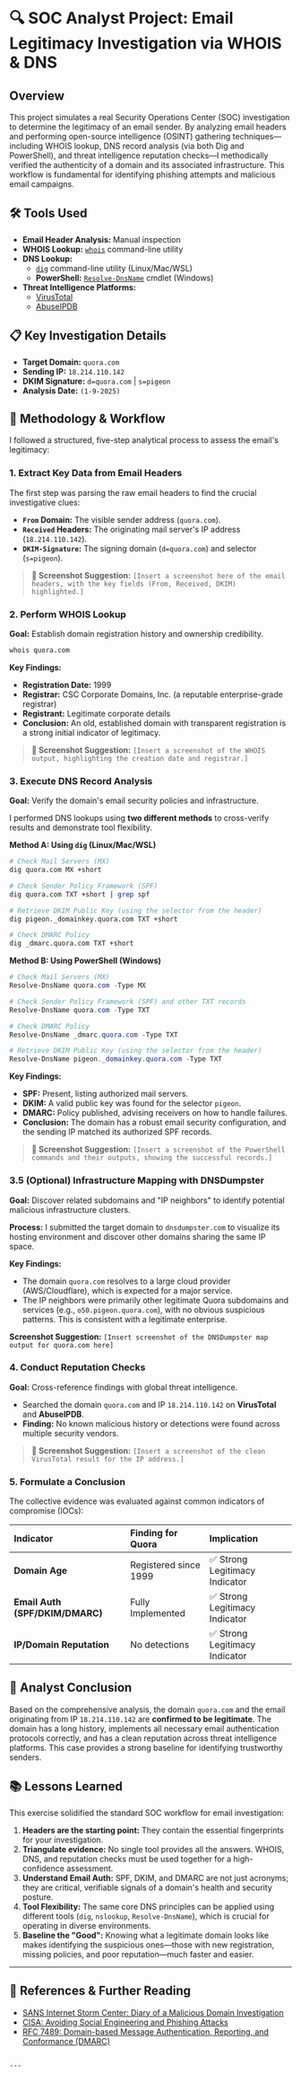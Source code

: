 # 🔍 SOC Analyst Project: Email Legitimacy Investigation via WHOIS & DNS

## Overview
This project simulates a real Security Operations Center (SOC) investigation to determine the legitimacy of an email sender. By analyzing email headers and performing open-source intelligence (OSINT) gathering techniques—including WHOIS lookup, DNS record analysis (via both Dig and PowerShell), and threat intelligence reputation checks—I methodically verified the authenticity of a domain and its associated infrastructure. This workflow is fundamental for identifying phishing attempts and malicious email campaigns.

## 🛠️ Tools Used
- **Email Header Analysis:** Manual inspection
- **WHOIS Lookup:** [`whois`](https://linux.die.net/man/1/whois) command-line utility
- **DNS Lookup:** 
  - [`dig`](https://linux.die.net/man/1/dig) command-line utility (Linux/Mac/WSL)
  - **PowerShell:** [`Resolve-DnsName`](https://docs.microsoft.com/en-us/powershell/module/dnsclient/resolve-dnsname) cmdlet (Windows)
- **Threat Intelligence Platforms:**
  - [VirusTotal](http://virustotal.com/)
  - [AbuseIPDB](http://abuseipdb.com/)

## 📋 Key Investigation Details
- **Target Domain:** `quora.com`
- **Sending IP:** `18.214.110.142`
- **DKIM Signature:** `d=quora.com` | `s=pigeon`
- **Analysis Date:** `(1-9-2025)`

## 🧪 Methodology & Workflow

I followed a structured, five-step analytical process to assess the email's legitimacy:

### 1. Extract Key Data from Email Headers
The first step was parsing the raw email headers to find the crucial investigative clues:
- **`From` Domain:** The visible sender address (`quora.com`).
- **`Received` Headers:** The originating mail server's IP address (`18.214.110.142`).
- **`DKIM-Signature`:** The signing domain (`d=quora.com`) and selector (`s=pigeon`).

> **📸 Screenshot Suggestion:** `[Insert a screenshot here of the email headers, with the key fields (From, Received, DKIM) highlighted.]`

### 2. Perform WHOIS Lookup
**Goal:** Establish domain registration history and ownership credibility.
```bash
whois quora.com
```
**Key Findings:**
- **Registration Date:** 1999
- **Registrar:** 
CSC Corporate Domains, Inc. (a reputable enterprise-grade registrar)
- **Registrant:** Legitimate corporate details
- **Conclusion:** An old, established domain with transparent registration is a strong initial indicator of legitimacy.

> **📸 Screenshot Suggestion:** `[Insert a screenshot of the WHOIS output, highlighting the creation date and registrar.]`

### 3. Execute DNS Record Analysis
**Goal:** Verify the domain's email security policies and infrastructure.

I performed DNS lookups using **two different methods** to cross-verify results and demonstrate tool flexibility.

**Method A: Using `dig` (Linux/Mac/WSL)**
```bash
# Check Mail Servers (MX)
dig quora.com MX +short

# Check Sender Policy Framework (SPF)
dig quora.com TXT +short | grep spf

# Retrieve DKIM Public Key (using the selector from the header)
dig pigeon._domainkey.quora.com TXT +short

# Check DMARC Policy
dig _dmarc.quora.com TXT +short
```

**Method B: Using PowerShell (Windows)**
```powershell
# Check Mail Servers (MX)
Resolve-DnsName quora.com -Type MX

# Check Sender Policy Framework (SPF) and other TXT records
Resolve-DnsName quora.com -Type TXT

# Check DMARC Policy
Resolve-DnsName _dmarc.quora.com -Type TXT

# Retrieve DKIM Public Key (using the selector from the header)
Resolve-DnsName pigeon._domainkey.quora.com -Type TXT
```

**Key Findings:**
- **SPF:** Present, listing authorized mail servers.
- **DKIM:** A valid public key was found for the selector `pigeon`.
- **DMARC:** Policy published, advising receivers on how to handle failures.
- **Conclusion:** The domain has a robust email security configuration, and the sending IP matched its authorized SPF records.

> **📸 Screenshot Suggestion:** `[Insert a screenshot of the PowerShell commands and their outputs, showing the successful records.]`
### 3.5 (Optional) Infrastructure Mapping with DNSDumpster
**Goal:** Discover related subdomains and "IP neighbors" to identify potential malicious infrastructure clusters.

**Process:** I submitted the target domain to `dnsdumpster.com` to visualize its hosting environment and discover other domains sharing the same IP space.

**Key Findings:**
- The domain `quora.com` resolves to a large cloud provider (AWS/Cloudflare), which is expected for a major service.
- The IP neighbors were primarily other legitimate Quora subdomains and services (e.g., `o50.pigeon.quora.com`), with no obvious suspicious patterns. This is consistent with a legitimate enterprise.

**Screenshot Suggestion:** `[Insert screenshot of the DNSDumpster map output for quora.com here]`

### 4. Conduct Reputation Checks
**Goal:** Cross-reference findings with global threat intelligence.
- Searched the domain `quora.com` and IP `18.214.110.142` on **VirusTotal** and **AbuseIPDB**.
- **Finding:** No known malicious history or detections were found across multiple security vendors.

> **📸 Screenshot Suggestion:** `[Insert a screenshot of the clean VirusTotal result for the IP address.]`

### 5. Formulate a Conclusion
The collective evidence was evaluated against common indicators of compromise (IOCs):

| Indicator | Finding for Quora | Implication |
| :--- | :--- | :--- |
| **Domain Age** | Registered since 1999 | ✅ Strong Legitimacy Indicator |
| **Email Auth (SPF/DKIM/DMARC)** | Fully Implemented | ✅ Strong Legitimacy Indicator |
| **IP/Domain Reputation** | No detections | ✅ Strong Legitimacy Indicator |

## 🧠 Analyst Conclusion
Based on the comprehensive analysis, the domain `quora.com` and the email originating from IP `18.214.110.142` are **confirmed to be legitimate**. The domain has a long history, implements all necessary email authentication protocols correctly, and has a clean reputation across threat intelligence platforms. This case provides a strong baseline for identifying trustworthy senders.

## 📚 Lessons Learned
This exercise solidified the standard SOC workflow for email investigation:
1.  **Headers are the starting point:** They contain the essential fingerprints for your investigation.
2.  **Triangulate evidence:** No single tool provides all the answers. WHOIS, DNS, and reputation checks must be used together for a high-confidence assessment.
3.  **Understand Email Auth:** SPF, DKIM, and DMARC are not just acronyms; they are critical, verifiable signals of a domain's health and security posture.
4.  **Tool Flexibility:** The same core DNS principles can be applied using different tools (`dig`, `nslookup`, `Resolve-DnsName`), which is crucial for operating in diverse environments.
5.  **Baseline the "Good":** Knowing what a legitimate domain looks like makes identifying the suspicious ones—those with new registration, missing policies, and poor reputation—much faster and easier.

---

## 🔗 References & Further Reading
- [SANS Internet Storm Center: Diary of a Malicious Domain Investigation](https://isc.sans.edu/)
- [CISA: Avoiding Social Engineering and Phishing Attacks](https://www.cisa.gov/uscert/ncas/tips/ST04-014)
- [RFC 7489: Domain-based Message Authentication, Reporting, and Conformance (DMARC)](https://tools.ietf.org/html/rfc7489)
```

---
